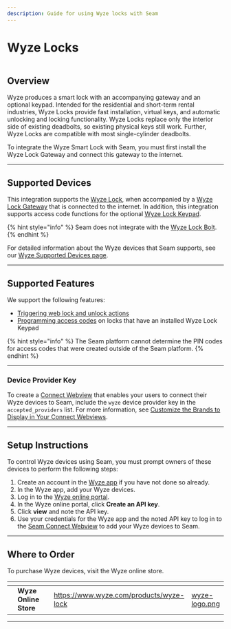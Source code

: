 ```yaml
---
description: Guide for using Wyze locks with Seam
---
```


# Wyze Locks

<figure><img src="../.gitbook/assets/wyze-api-docs-cover.png" alt=""><figcaption></figcaption></figure>

## Overview

Wyze produces a smart lock with an accompanying gateway and an optional keypad. Intended for the residential and short-term rental industries, Wyze Locks provide fast installation, virtual keys, and automatic unlocking and locking functionality. Wyze Locks replace only the interior side of existing deadbolts, so existing physical keys still work. Further, Wyze Locks are compatible with most single-cylinder deadbolts.

To integrate the Wyze Smart Lock with Seam, you must first install the Wyze Lock Gateway and connect this gateway to the internet.

***

## Supported Devices

This integration supports the [Wyze Lock](https://www.wyze.com/products/wyze-lock), when accompanied by a [Wyze Lock Gateway](https://support.wyze.com/hc/en-us/articles/360037584772-How-does-Wyze-Lock-connect-to-the-internet-) that is connected to the internet. In addition, this integration supports access code functions for the optional [Wyze Lock Keypad](https://www.wyze.com/products/wyze-lock-keypad).

{% hint style="info" %}
Seam does not integrate with the [Wyze Lock Bolt](https://www.wyze.com/products/wyze-lock-bolt).
{% endhint %}

For detailed information about the Wyze devices that Seam supports, see our [Wyze Supported Devices page](https://www.seam.co/manufacturers/wyze).

***

## Supported Features

We support the following features:

* [Triggering web lock and unlock actions](../products/smart-locks/lock-and-unlock.md)
* [Programming access codes](../products/smart-locks/access-codes/) on locks that have an installed Wyze Lock Keypad

{% hint style="info" %}
The Seam platform cannot determine the PIN codes for access codes that were created outside of the Seam platform.
{% endhint %}

***

### Device Provider Key

To create a [Connect Webview](../core-concepts/connect-webviews/) that enables your users to connect their Wyze devices to Seam, include the `wyze` device provider key in the `accepted_providers` list. For more information, see [Customize the Brands to Display in Your Connect Webviews](../core-concepts/connect-webviews/customizing-connect-webviews.md#customize-the-brands-to-display-in-your-connect-webviews).

***

## Setup Instructions

To control Wyze devices using Seam, you must prompt owners of these devices to perform the following steps:

1. Create an account in the [Wyze app](https://support.wyze.com/hc/en-us/articles/360032748451-Wyze-App-Setup-Guide) if you have not done so already.
2. In the Wyze app, add your Wyze devices.
3. Log in to the [Wyze online portal](https://developer-api-console.wyze.com/#/apikey/view).
4. In the Wyze online portal, click **Create an API key**.
5. Click **view** and note the API key.
6. Use your credentials for the Wyze app and the noted API key to log in to the [Seam Connect Webview](../core-concepts/connect-webviews/) to add your Wyze devices to Seam.

***

## Where to Order

To purchase Wyze devices, visit the Wyze online store.

<table data-view="cards"><thead><tr><th></th><th></th><th></th><th data-hidden data-card-target data-type="content-ref"></th><th data-hidden data-card-cover data-type="files"></th></tr></thead><tbody><tr><td></td><td><strong>Wyze Online Store</strong></td><td></td><td><a href="https://www.wyze.com/products/wyze-lock">https://www.wyze.com/products/wyze-lock</a></td><td><a href="../.gitbook/assets/wyze-logo.png">wyze-logo.png</a></td></tr></tbody></table>

***
